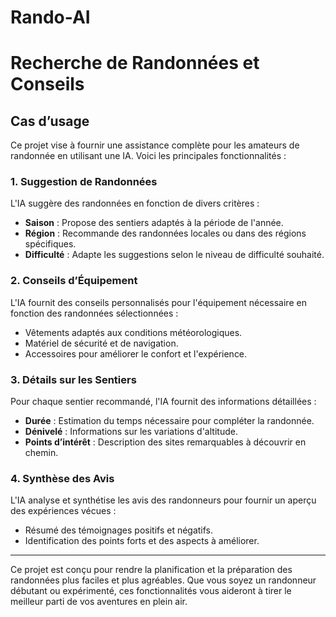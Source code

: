 # Rando-AI

# Recherche de Randonnées et Conseils

## Cas d’usage

Ce projet vise à fournir une assistance complète pour les amateurs de randonnée en utilisant une IA. Voici les principales fonctionnalités :

### 1. Suggestion de Randonnées

L'IA suggère des randonnées en fonction de divers critères :

- **Saison** : Propose des sentiers adaptés à la période de l'année.
- **Région** : Recommande des randonnées locales ou dans des régions spécifiques.
- **Difficulté** : Adapte les suggestions selon le niveau de difficulté souhaité.

### 2. Conseils d’Équipement

L'IA fournit des conseils personnalisés pour l'équipement nécessaire en fonction des randonnées sélectionnées :

- Vêtements adaptés aux conditions météorologiques.
- Matériel de sécurité et de navigation.
- Accessoires pour améliorer le confort et l'expérience.

### 3. Détails sur les Sentiers

Pour chaque sentier recommandé, l'IA fournit des informations détaillées :

- **Durée** : Estimation du temps nécessaire pour compléter la randonnée.
- **Dénivelé** : Informations sur les variations d'altitude.
- **Points d’intérêt** : Description des sites remarquables à découvrir en chemin.

### 4. Synthèse des Avis

L'IA analyse et synthétise les avis des randonneurs pour fournir un aperçu des expériences vécues :

- Résumé des témoignages positifs et négatifs.
- Identification des points forts et des aspects à améliorer.

---

Ce projet est conçu pour rendre la planification et la préparation des randonnées plus faciles et plus agréables. Que vous soyez un randonneur débutant ou expérimenté, ces fonctionnalités vous aideront à tirer le meilleur parti de vos aventures en plein air.
